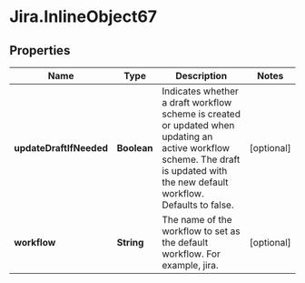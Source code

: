 # Jira.InlineObject67

## Properties

Name | Type | Description | Notes
------------ | ------------- | ------------- | -------------
**updateDraftIfNeeded** | **Boolean** | Indicates whether a draft workflow scheme is created or updated when updating an active workflow scheme. The draft is updated with the new default workflow. Defaults to false. | [optional] 
**workflow** | **String** | The name of the workflow to set as the default workflow. For example, jira. | [optional] 


